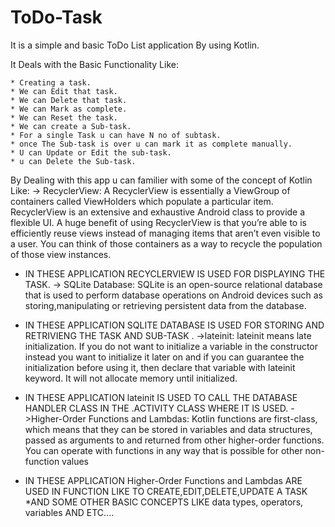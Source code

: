 # ToDo-Task
It is a simple and  basic ToDo List application By using Kotlin. 

It Deals with the Basic Functionality Like:


	* Creating a task.
	* We can Edit that task.
	* We can Delete that task.
	* We can Mark as complete. 
	* We can Reset the task.
	* We can create a Sub-task.
	* For a single Task u can have N no of subtask.
	* once The Sub-task is over u can mark it as complete manually.
	* U can Update or Edit the sub-task.
	* u can Delete the Sub-task.
By Dealing with this app u can familier with some of the concept of Kotlin Like:
	-> RecyclerView:
		A RecyclerView is essentially a ViewGroup of containers called ViewHolders which populate a particular item.
		 RecyclerView is an extensive and exhaustive Android class to provide a flexible UI.
		 A huge benefit of using RecyclerView is that you’re able to is efficiently reuse views 
		instead of managing items that aren’t even visible to a user. 
		You can think of those containers as a way to recycle the population of those view instances.

* IN THESE APPLICATION RECYCLERVIEW IS USED FOR DISPLAYING THE TASK.
	-> SQLite Database:
		SQLite is an open-source relational database that is used to perform database operations on Android devices such as 			storing,manipulating or retrieving persistent data from the database.

* IN THESE APPLICATION SQLITE DATABASE IS USED FOR STORING AND RETRIVIENG THE TASK AND SUB-TASK .
	->lateinit:
		lateinit means late initialization. 
		If you do not want to initialize a variable in the constructor instead you want to initialize it later
		on and if you can guarantee the initialization before using it, then declare that variable with lateinit keyword. 
		It will not allocate memory until initialized.

* IN THESE APPLICATION lateinit IS USED TO CALL THE DATABASE HANDLER CLASS IN THE .ACTIVITY CLASS WHERE IT IS USED.
	->Higher-Order Functions and Lambdas:
			Kotlin functions are first-class, which means that they can be stored in variables and data structures, 
			passed as arguments to and returned from other higher-order functions. 
			You can operate with functions in any way that is possible for other non-function values
		
* IN THESE APPLICATION Higher-Order Functions and Lambdas ARE USED IN FUNCTION LIKE TO CREATE,EDIT,DELETE,UPDATE A TASK
*AND SOME OTHER BASIC CONCEPTS LIKE data types, operators, variables AND ETC....



 
